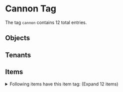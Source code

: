 # Cannon Tag

The tag `cannon` contains 12 total entries.

## Objects

## Tenants

## Items

<details markdown="1"><summary>Following items have this item tag: (Expand 12 items)</summary>

- <img src="https://raw.githubusercontent.com/Ceterai/Enternia/main/items/active/weapons/ranged/alta/cannon/ct_warped_gun_2.png" alt="Biowarper ★ icon" loading="lazy" width="auto" height="16px"/> [Biowarper ★](https://ceterai.github.io/MyEnternia/Wiki/Biowarper)
- <img src="https://raw.githubusercontent.com/Ceterai/Enternia/main/items/active/weapons/ranged/alta/cannon/ct_bishyn_gun_2.png" alt="Bishyn Cannon ★ icon" loading="lazy" width="auto" height="16px"/> [Bishyn Cannon ★](https://ceterai.github.io/MyEnternia/Wiki/BishynCannon)
- <img src="https://raw.githubusercontent.com/Ceterai/Enternia/main/items/active/weapons/ranged/alta/cannon/ct_bishyn_gun.png" alt="Bishyn Gun icon" loading="lazy" width="auto" height="16px"/> [Bishyn Gun](https://ceterai.github.io/MyEnternia/Wiki/BishynGun)
- <img src="https://raw.githubusercontent.com/Ceterai/Enternia/main/items/active/weapons/ranged/alta/cannon/ct_brontor.png" alt="Brontor icon" loading="lazy" width="auto" height="16px"/> [Brontor](https://ceterai.github.io/MyEnternia/Wiki/Brontor)
- <img src="https://raw.githubusercontent.com/Ceterai/Enternia/main/items/active/weapons/ranged/alta/cannon/ct_haven_storm_2.png" alt="Haven Chaos ★ icon" loading="lazy" width="auto" height="16px"/> [Haven Chaos ★](https://ceterai.github.io/MyEnternia/Wiki/HavenChaos)
- <img src="https://raw.githubusercontent.com/Ceterai/Enternia/main/items/active/weapons/ranged/alta/cannon/ct_haven_storm.png" alt="Haven Storm icon" loading="lazy" width="auto" height="16px"/> [Haven Storm](https://ceterai.github.io/MyEnternia/Wiki/HavenStorm)
- <img src="https://raw.githubusercontent.com/Ceterai/Enternia/main/items/active/weapons/ranged/alta/cannon/ct_ion_reaper.png" alt="Ion Reaper ★ icon" loading="lazy" width="auto" height="16px"/> [Ion Reaper ★](https://ceterai.github.io/MyEnternia/Wiki/IonReaper)
- <img src="https://raw.githubusercontent.com/Ceterai/Enternia/main/items/active/weapons/ranged/alta/cannon/ct_phospholiator_2.png" alt="Phosic Cannon ★ icon" loading="lazy" width="auto" height="16px"/> [Phosic Cannon ★](https://ceterai.github.io/MyEnternia/Wiki/PhosicCannon)
- <img src="https://raw.githubusercontent.com/Ceterai/Enternia/main/items/active/weapons/ranged/alta/cannon/ct_phospholiator.png" alt="Phospholiator icon" loading="lazy" width="auto" height="16px"/> [Phospholiator](https://ceterai.github.io/MyEnternia/Wiki/Phospholiator)
- <img src="https://raw.githubusercontent.com/Ceterai/Enternia/main/items/active/weapons/ranged/alta/cannon/ct_pulsar.png" alt="Pulsar icon" loading="lazy" width="auto" height="16px"/> [Pulsar](https://ceterai.github.io/MyEnternia/Wiki/Pulsar)
- <img src="https://raw.githubusercontent.com/Ceterai/Enternia/main/items/active/weapons/ranged/alta/cannon/ct_vitershai.png" alt="Viter-Shai ★ icon" loading="lazy" width="auto" height="16px"/> [Viter-Shai ★](https://ceterai.github.io/MyEnternia/Wiki/Viter-Shai)
- <img src="https://raw.githubusercontent.com/Ceterai/Enternia/main/items/active/weapons/ranged/alta/cannon/ct_warped_gun.png" alt="Warped Gun icon" loading="lazy" width="auto" height="16px"/> [Warped Gun](https://ceterai.github.io/MyEnternia/Wiki/WarpedGun)

</details>
